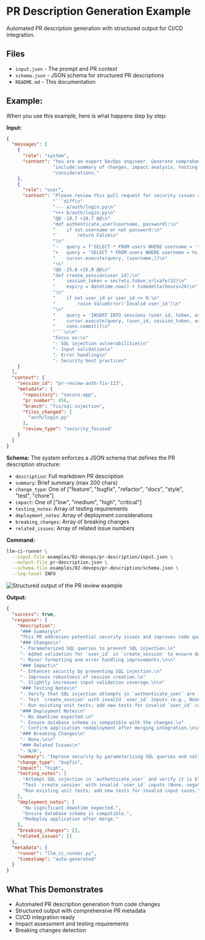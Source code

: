 # PR Description Generation Example

Automated PR description generation with structured output for CI/CD integration.

## Files
- `input.json` - The prompt and PR context
- `schema.json` - JSON schema for structured PR descriptions
- `README.md` - This documentation

## Example:

When you use this example, here is what happens step by step:

**Input:**
```json
{
  "messages": [
    {
      "role": "system",
      "content": "You are an expert DevOps engineer. Generate comprehensive PR descriptions that"
                 "include:summary of changes, impact analysis, testing notes, and deployment"
                 "considerations."
    },
    {
      "role": "user",
      "content": "Please review this pull request for security issues and code quality:\n\n"
                 "```diff\n"
                 "--- a/auth/login.py\n"
                 "+++ b/auth/login.py\n"
                 "@@ -10,7 +10,7 @@\n"
                 "def authenticate_user(username, password):\n"
                 "    if not username or not password:\n"
                 "        return False\n"
                 "\n"
                 "-   query = f'SELECT * FROM users WHERE username = '{username}''\n"
                 "+   query = 'SELECT * FROM users WHERE username = %s'\n"
                 "    cursor.execute(query, (username,))\n"
                 "\n"
                 "@@ -25,6 +25,8 @@\n"
                 "def create_session(user_id):\n"
                 "    session_token = secrets.token_urlsafe(32)\n"
                 "    expiry = datetime.now() + timedelta(hours=24)\n"
                 "\n"
                 "    if not user_id or user_id <= 0:\n"
                 "        raise ValueError('Invalid user_id')\n"
                 "\n"
                 "    query = 'INSERT INTO sessions (user_id, token, expiry) VALUES (%s, %s, %s)'\n"
                 "    cursor.execute(query, (user_id, session_token, expiry))\n"
                 "    conn.commit()\n"
                 "```\n\n"
                 "Focus on:\n"
                 "- SQL injection vulnerabilities\n"
                 "- Input validation\n"
                 "- Error handling\n"
                 "- Security best practices"
    }
  ],
  "context": {
    "session_id": "pr-review-auth-fix-123",
    "metadata": {
      "repository": "secure-app",
      "pr_number": 456,
      "branch": "fix/sql-injection",
      "files_changed": [
        "auth/login.py"
      ],
      "review_type": "security_focused"
    }
  }
}
```

**Schema:** The system enforces a JSON schema that defines the PR description structure:
- `description`: Full markdown PR description
- `summary`: Brief summary (max 200 chars)
- `change_type`: One of ["feature", "bugfix", "refactor", "docs", "style", "test", "chore"]
- `impact`: One of ["low", "medium", "high", "critical"]
- `testing_notes`: Array of testing requirements
- `deployment_notes`: Array of deployment considerations
- `breaking_changes`: Array of breaking changes
- `related_issues`: Array of related issue numbers

**Command:**
```bash
llm-ci-runner \
  --input-file examples/02-devops/pr-description/input.json \
  --output-file pr-description.json \
  --schema-file examples/02-devops/pr-description/schema.json \
  --log-level INFO
```
![Structured output of the PR review example](./output.png)

**Output:**
```json
{
  "success": true,
  "response": {
    "description":
     "### Summary\n"
     "This PR addresses potential security issues and improves code quality in the login module.\n\n"
     "### Changes\n"
     "- Parameterized SQL queries to prevent SQL injection.\n"
     "- Added validation for `user_id` in `create_session` to ensure data integrity.\n"
     "- Minor formatting and error handling improvements.\n\n"
     "### Impact\n"
     "- Enhances security by preventing SQL injection.\n"
     "- Improves robustness of session creation.\n"
     "- Slightly increases input validation coverage.\n\n"
     "### Testing Notes\n"
     "- Verify that SQL injection attempts in `authenticate_user` are ineffective.\n"
     "- Test `create_session` with invalid `user_id` inputs (e.g., None, negative values) and ensure proper error handling.\n"
     "- Run existing unit tests; add new tests for invalid `user_id` cases if necessary.\n\n"
     "### Deployment Notes\n"
     "- No downtime expected.\n"
     "- Ensure database schema is compatible with the changes.\n"
     "- Confirm application redeployment after merging integration.\n\n"
     "### Breaking Changes\n"
     "- None.\n\n"
     "### Related Issues\n"
     "- N/A",
    "summary": "Improve security by parameterizing SQL queries and validating `user_id` in session creation.",
    "change_type": "bugfix",
    "impact": "high",
    "testing_notes": [
      "Attempt SQL injection in `authenticate_user` and verify it is blocked.",
      "Test `create_session` with invalid `user_id` inputs (None, negative, zero).",
      "Run existing unit tests; add new tests for invalid input cases."
    ],
    "deployment_notes": [
      "No significant downtime expected.",
      "Ensure database schema is compatible.",
      "Redeploy application after merge."
    ],
    "breaking_changes": [],
    "related_issues": []
  },
  "metadata": {
    "runner": "llm_ci_runner.py",
    "timestamp": "auto-generated"
  }
}
```

## What This Demonstrates
- Automated PR description generation from code changes
- Structured output with comprehensive PR metadata
- CI/CD integration ready
- Impact assessment and testing requirements
- Breaking changes detection
